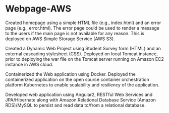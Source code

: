 # Webpage-AWS

Created homepage using a simple HTML file (e.g., index.html) and an error page (e.g., error.html). The error page could be used to render a message to the users if the
main page is not available for any reason. This is deployed on AWS Simple Storage Service (AWS S3).

Created a Dynamic Web Project using Student Survey form (HTML) and an external cascading stylesheet (CSS).
Deployed on local Tomcat instance, prior to deploying the war file on the Tomcat server running on Amazon EC2 instance in AWS cloud.

Containerized the Web application using Docker. Deployed the containerized application on the open source container orchestration platform Kubernetes to enable scalability and resiliency of the application.

Developed web application using Angular2, RESTful Web Services and JPA/Hibernate along with Amazon Relational Database Service (Amazon RDS)/MySQL to persist and read data to/from a relational database.
